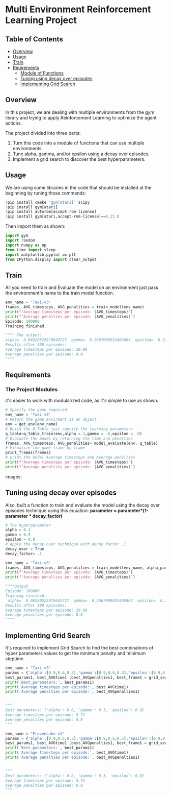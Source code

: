 # Multi Environment Reinforcement Learning Project

## Table of Contents
- [Overview](#Overview)
- [Usage](#Usage)
- [Train](#Train)
- [Reuirements](#Requirements)
	- [Module of Functions](#Module-of-Functions)
	- [Tuning using decay over episodes](#Tuning-using-decay-over-episodes)
	- [Implementing Grid Search](#Implementing-Grid-Search)

## Overview
In this project, we are dealing with multiple environments from the gym library and trying to apply Reinforcement Learning to optimize the agent actions.

The project divided into three parts:

1) Turn this code into a module of functions that can use multiple environments.
2) Tune alpha, gamma, and/or epsilon using a decay over episodes.
3) Implement a grid search to discover the best hyperparameters.

## Usage
We are using some libraries in the code that should be installed at the beginning by runing those commands:
```python
!pip install cmake 'gym[atari]' scipy
!pip install gym[atari]
!pip install autorom[accept-rom-license]
!pip install gym[atari,accept-rom-license]==0.21.0
```
Then import them as shown:
```python
import gym
import random
import numpy as np
from time import sleep
import matplotlib.pyplot as plt
from IPython.display import clear_output
```

## Train
All you need to train and Evaluate the model on an environment just pass the environment's name to the train model function.
```python
env_name = 'Taxi-v3'
frames, AVG_timesteps, AVG_penalities = train_model(env_name)
print(f"Average timesteps per episode: {AVG_timesteps}")
print(f"Average penalties per episode: {AVG_penalities}")
Episode: 100000
Training finished.

"""" The output:
alpha=  0.08320525979643727  gamma=  0.2667009922469463  epsilon=  0.3104866231676667
Results after 100 episodes:
Average timesteps per episode: 20.88
Average penalties per episode: 0.0
""""
```


## Requirements
### The Project Modules
it's easier to work with modularized code, as it's simple to use as shown:
```python
# Specify the game required
env_name = 'Taxi-v3'
# Return the game envirment as an object
env = get_env(env_name)
# Build the Q-Table just specify the learning parameters
q_table=q_table_train(env,alpha =.1,gamma = .6,epsilon = .9)
# Evaluate the model by returning the time and penalties
frames, AVG_timesteps, AVG_penalities= model_evaluate(env, q_table)
# Visualize the game frame by frame
print_frames(frames)
# print the model Average timesteps and Average penalties
print(f"Average timesteps per episode: {AVG_timesteps}")
print(f"Average penalties per episode: {AVG_penalities}")
```
images:



## Tuning using decay over episodes
Also, built a function to train and evaluate the model using the decay over episodes technique using this equation: **parameter = parameter\*(1-parameter \* decay_factor)**
```Python
# The hyperparameter
alpha = 0.1
gamma = 0.9
epsilon = 0.9
# Apply the decay over technique with decay factor .1
decay_over = True
decay_factor= .1

env_name = 'Taxi-v3'
frames, AVG_timesteps, AVG_penalities = train_model(env_name, alpha_para = alpha, gamma_para =gamma, epsilon_para = epsilon,decay_over=decay_over,decay_factor=decay_factor)
print(f"Average timesteps per episode: {AVG_timesteps}")
print(f"Average penalties per episode: {AVG_penalities}")

""""Output
Episode: 100000
Training finished.
 alpha=  0.08320525979643727  gamma=  0.2667009922469463  epsilon=  0.3104866231676667
Results after 100 episodes:
Average timesteps per episode: 20.88
Average penalties per episode: 0.0
""""
```


## Implementing Grid Search
It's required to implement Grid Search to find the best combinations of hyper parameters values to get the minimum penalty and minimum steptime.
```python
env_name = "Taxi-v3"
params = {'alpha':[0.9,0.6,0.3],'gamma':[0.9,0.6,0.3],'epsilon':[0.9,0.6,0.3]} #[0.9,0.6,0.3]
best_params1, best_AVGtime1 ,best_AVGpenalties1, best_frame1 = grid_search(env_name=env_name,parameters=params,decay_over=False,decay_factor=.1)
print('Best_parameters:', best_params1)
print('Average timesteps per episode:', best_AVGtime1)
print('Average penalties per episode:', best_AVGpenalties1)


"""
Best_parameters: {'alpha': 0.6, 'gamma': 0.3, 'epsilon': 0.9}
Average timesteps per episode: 5.71
Average penalties per episode: 0.0
"""

```

```python
env_name = "FrozenLake-v1"
params = {'alpha':[0.9,0.6,0.3],'gamma':[0.9,0.6,0.3],'epsilon':[0.9,0.6,0.3]} #[0.9,0.6,0.3]
best_params1, best_AVGtime1 ,best_AVGpenalties1, best_frame1 = grid_search(env_name=env_name,parameters=params,decay_over=False,decay_factor=.1)
print('Best_parameters:', best_params1)
print('Average timesteps per episode:', best_AVGtime1)
print('Average penalties per episode:', best_AVGpenalties1)


"""
Best_parameters: {'alpha': 0.6, 'gamma': 0.3, 'epsilon': 0.9}
Average timesteps per episode: 5.71
Average penalties per episode: 0.0
"""

```
